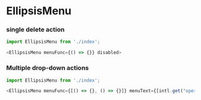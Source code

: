 # EllipsisMenu

### single delete action

```js
import EllipsisMenu from './index';

<EllipsisMenu menuFunc={() => {}} disabled>

```

### Multiple drop-down actions

```js
import EllipsisMenu from './index';

<EllipsisMenu menuFunc={[() => {}, () => {}]} menuText={[intl.get("operation.modify"),intl.get("operation.delete")]} disabled={[false, true]}>

```
